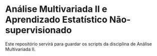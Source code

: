 # Análise Multivariada II e Aprendizado Estatístico Não-supervisionado
Este repositório servirá para guardar os scripts da disciplina de Análise Multivariada II.

